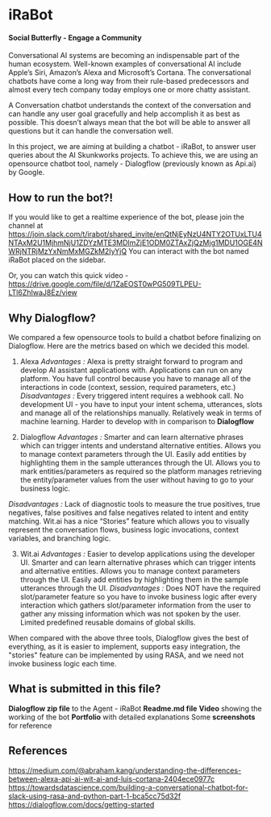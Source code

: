 # iRaBot
#### Social Butterfly - Engage a Community


Conversational AI systems are becoming an indispensable part of the human ecosystem. Well-known examples of conversational AI include Apple’s Siri, Amazon’s Alexa and Microsoft’s Cortana. The conversational chatbots have come a long way from their rule-based predecessors and almost every tech company today employs one or more chatty assistant.

A Conversation chatbot understands the context of the conversation and can handle any user goal gracefully and help accomplish it as best as possible. This doesn’t always mean that the bot will be able to answer all questions but it can handle the conversation well.

In this project, we are aiming at building a chatbot - iRaBot, to answer user queries about the AI Skunkworks projects. To achieve this, we are using an opensource chatbot tool, namely - Dialogflow (previously known as Api.ai) by Google.

## How to run the bot?!

If you would like to get a realtime experience of the bot, please join the channel at https://join.slack.com/t/irabot/shared_invite/enQtNjEyNzU4NTY2OTUxLTU4NTAxM2U1MjhmNjU1ZDYzMTE3MDlmZjE1ODM0ZTAxZjQzMjg1MDU1OGE4NWRjNTRjMzYxNmMxMGZkM2IyYjQ
You can interact with the bot named iRaBot placed on the sidebar.

Or, you can watch this quick video - 
https://drive.google.com/file/d/1ZaEOST0wPG509TLPEU-LTl6ZhIwaJ8Ez/view

## Why Dialogflow?

We compared a few opensource tools to build a chatbot before finalizing on Dialogflow.
Here are the metrics based on which we decided this model.

1) Alexa 
*Advantages :*
    Alexa is pretty straight forward to program and develop AI assistant applications with. 
    Applications can run on any platform. You have full control because you have to manage all of the interactions in code (context, session, required parameters, etc.)
*Disadvantages :*
    Every triggered intent requires a webhook call. 
    No development UI - you have to input your intent schema, utterances, slots and manage all of the relationships manually. 
    Relatively weak in terms of machine learning. Harder to develop with in comparison to **Dialogflow**

2) Dialogflow
*Advantages :*
    Smarter and can learn alternative phrases which can trigger intents and understand alternative entities.
    Allows you to manage context parameters through the UI. 
    Easily add entities by highlighting them in the sample utterances through the UI. 
    Allows you to mark entities/parameters as required so the platform manages retrieving the entity/parameter values from the user without having to go to your business logic. 
    
*Disadvantages :*
    Lack of diagnostic tools to measure the true positives, true negatives, false positives and false negatives related to intent and entity matching. 
    Wit.ai has a nice “Stories” feature which allows you to visually represent the conversation flows, business logic invocations, context variables, and branching logic.
    
3) Wit.ai
*Advantages :*
    Easier to develop applications using the developer UI. 
    Smarter and can learn alternative phrases which can trigger intents and alternative entities. Allows you to manage context parameters through the UI. 
    Easily add entities by highlighting them in the sample utterances through the UI.
*Disadvantages :*
    Does NOT have the required slot/parameter feature so you have to invoke business logic after every interaction which gathers slot/parameter information from the user to gather any missing information which was not spoken by the user. 
    Limited predefined reusable domains of global skills. 
    
When compared with the above three tools, Dialogflow gives the best of everything, as it is easier to implement, supports easy integration, the "stories" feature can be implemented by using RASA, and we need not invoke business logic each time.

## What is submitted in this file?
**Dialogflow zip file** to the Agent - iRaBot
**Readme.md file**
**Video** showing the working of the bot
**Portfolio** with detailed explanations 
Some **screenshots** for reference 

## References 
https://medium.com/@abraham.kang/understanding-the-differences-between-alexa-api-ai-wit-ai-and-luis-cortana-2404ece0977c
https://towardsdatascience.com/building-a-conversational-chatbot-for-slack-using-rasa-and-python-part-1-bca5cc75d32f
https://dialogflow.com/docs/getting-started












